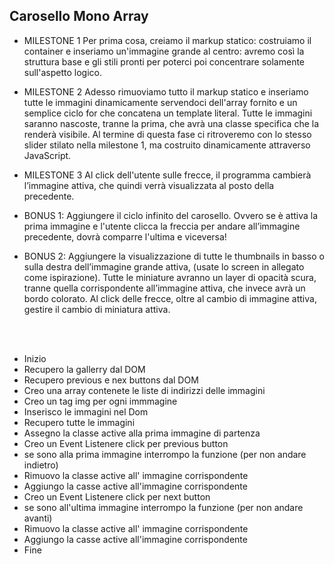 ## Carosello Mono Array

- MILESTONE 1
  Per prima cosa, creiamo il markup statico: costruiamo il container e inseriamo un'immagine grande al centro: avremo così la struttura base e gli stili pronti per poterci poi concentrare solamente sull'aspetto logico.

- MILESTONE 2
  Adesso rimuoviamo tutto il markup statico e inseriamo tutte le immagini dinamicamente servendoci dell'array fornito e un semplice ciclo for che concatena un template literal.
  Tutte le immagini saranno nascoste, tranne la prima, che avrà una classe specifica che la renderà visibile.
  Al termine di questa fase ci ritroveremo con lo stesso slider stilato nella milestone 1, ma costruito dinamicamente attraverso JavaScript.

- MILESTONE 3
  Al click dell'utente sulle frecce, il programma cambierà l’immagine attiva, che quindi verrà visualizzata al posto della precedente.

- BONUS 1:
  Aggiungere il ciclo infinito del carosello. Ovvero se è attiva la prima immagine e l'utente clicca la freccia per andare all’immagine precedente, dovrà comparre l'ultima e viceversa!

- BONUS 2:
  Aggiungere la visualizzazione di tutte le thumbnails in basso o sulla destra dell’immagine grande attiva, (usate lo screen in allegato come ispirazione). Tutte le miniature avranno un layer di opacità scura, tranne quella corrispondente all’immagine attiva, che invece avrà un bordo colorato.
  Al click delle frecce, oltre al cambio di immagine attiva, gestire il cambio di miniatura attiva.

<br>
<br>

- Inizio
- Recupero la gallerry dal DOM
- Recupero previous e nex buttons dal DOM
- Creo una array contenete le liste di indirizzi delle immagini
- Creo un tag img per ogni immmagine
- Inserisco le immagini nel Dom
- Recupero tutte le immagini
- Assegno la classe active alla prima immagine di partenza
- Creo un Event Listenere click per previous button
- se sono alla prima immagine interrompo la funzione (per non andare indietro)
- Rimuovo la classe active all' immagine corrispondente
- Aggiungo la casse active all'immagine corrispondente
- Creo un Event Listenere click per next button
- se sono all'ultima immagine interrompo la funzione (per non andare avanti)
- Rimuovo la classe active all' immagine corrispondente
- Aggiungo la casse active all'immagine corrispondente
- Fine
